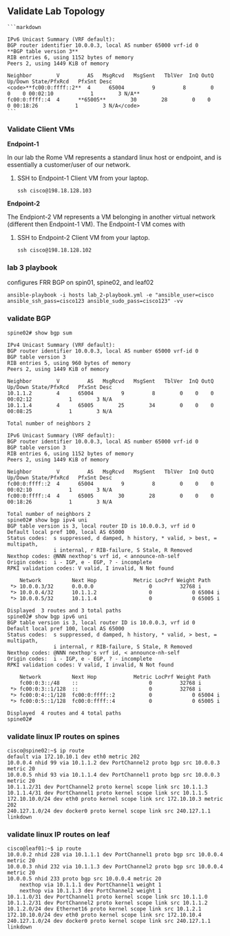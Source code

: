 ## Validate Lab Topology

````
```markdown

IPv6 Unicast Summary (VRF default):
BGP router identifier 10.0.0.3, local AS number 65000 vrf-id 0
**BGP table version 3**
RIB entries 6, using 1152 bytes of memory
Peers 2, using 1449 KiB of memory

Neighbor        V         AS   MsgRcvd   MsgSent   TblVer  InQ OutQ  Up/Down State/PfxRcd   PfxSnt Desc
<code>**fc00:0:ffff::2**  4      65004         9         8        0    0    0 00:02:10            1        3 N/A**
fc00:0:ffff::4  4      **65005**        30        28        0    0    0 00:18:26            1        3 N/A</code>
```
````

### Validate Client VMs

__Endpoint-1__

In our lab the Rome VM represents a standard linux host or endpoint, and is essentially a customer/user of our network.

1. SSH to Endpoint-1 Client VM from your laptop.
   ```
   ssh cisco@198.18.128.103
   ```

__Endpoint-2__

The Endpiont-2 VM represents a VM belonging in another virtual network (different then Endpoint-1 VM). The Endpoint-1 VM comes with 

1. SSH to Endpoint-2 Client VM from your laptop.
   ```
   ssh cisco@198.18.128.102
   ```

### lab 3 playbook
configures FRR BGP on spin01, spine02, and leaf02

```
ansible-playbook -i hosts lab_2-playbook.yml -e "ansible_user=cisco ansible_ssh_pass=cisco123 ansible_sudo_pass=cisco123" -vv
```

### validate BGP
```
spine02# show bgp sum

IPv4 Unicast Summary (VRF default):
BGP router identifier 10.0.0.3, local AS number 65000 vrf-id 0
BGP table version 3
RIB entries 5, using 960 bytes of memory
Peers 2, using 1449 KiB of memory

Neighbor        V         AS   MsgRcvd   MsgSent   TblVer  InQ OutQ  Up/Down State/PfxRcd   PfxSnt Desc
10.1.1.2        4      65004         9         8        0    0    0 00:02:12            1        3 N/A
10.1.1.4        4      65005        25        34        0    0    0 00:08:25            1        3 N/A

Total number of neighbors 2

IPv6 Unicast Summary (VRF default):
BGP router identifier 10.0.0.3, local AS number 65000 vrf-id 0
BGP table version 3
RIB entries 6, using 1152 bytes of memory
Peers 2, using 1449 KiB of memory

Neighbor        V         AS   MsgRcvd   MsgSent   TblVer  InQ OutQ  Up/Down State/PfxRcd   PfxSnt Desc
fc00:0:ffff::2  4      65004         9         8        0    0    0 00:02:10            1        3 N/A
fc00:0:ffff::4  4      65005        30        28        0    0    0 00:18:26            1        3 N/A

Total number of neighbors 2
spine02# show bgp ipv4 uni
BGP table version is 3, local router ID is 10.0.0.3, vrf id 0
Default local pref 100, local AS 65000
Status codes:  s suppressed, d damped, h history, * valid, > best, = multipath,
               i internal, r RIB-failure, S Stale, R Removed
Nexthop codes: @NNN nexthop's vrf id, < announce-nh-self
Origin codes:  i - IGP, e - EGP, ? - incomplete
RPKI validation codes: V valid, I invalid, N Not found

    Network          Next Hop            Metric LocPrf Weight Path
 *> 10.0.0.3/32      0.0.0.0                  0         32768 i
 *> 10.0.0.4/32      10.1.1.2                 0             0 65004 i
 *> 10.0.0.5/32      10.1.1.4                 0             0 65005 i

Displayed  3 routes and 3 total paths
spine02# show bgp ipv6 uni
BGP table version is 3, local router ID is 10.0.0.3, vrf id 0
Default local pref 100, local AS 65000
Status codes:  s suppressed, d damped, h history, * valid, > best, = multipath,
               i internal, r RIB-failure, S Stale, R Removed
Nexthop codes: @NNN nexthop's vrf id, < announce-nh-self
Origin codes:  i - IGP, e - EGP, ? - incomplete
RPKI validation codes: V valid, I invalid, N Not found

    Network          Next Hop            Metric LocPrf Weight Path
    fc00:0:3::/48    ::                       0         32768 i
 *> fc00:0:3::1/128  ::                       0         32768 i
 *> fc00:0:4::1/128  fc00:0:ffff::2           0             0 65004 i
 *> fc00:0:5::1/128  fc00:0:ffff::4           0             0 65005 i

Displayed  4 routes and 4 total paths
spine02# 
```

### validate linux IP routes on spines
```
cisco@spine02:~$ ip route
default via 172.10.10.1 dev eth0 metric 202 
10.0.0.4 nhid 99 via 10.1.1.2 dev PortChannel2 proto bgp src 10.0.0.3 metric 20 
10.0.0.5 nhid 93 via 10.1.1.4 dev PortChannel1 proto bgp src 10.0.0.3 metric 20 
10.1.1.2/31 dev PortChannel2 proto kernel scope link src 10.1.1.3 
10.1.1.4/31 dev PortChannel1 proto kernel scope link src 10.1.1.5 
172.10.10.0/24 dev eth0 proto kernel scope link src 172.10.10.3 metric 202 
240.127.1.0/24 dev docker0 proto kernel scope link src 240.127.1.1 linkdown 
```

### validate linux IP routes on leaf
```
cisco@leaf01:~$ ip route
10.0.0.2 nhid 228 via 10.1.1.1 dev PortChannel1 proto bgp src 10.0.0.4 metric 20 
10.0.0.3 nhid 232 via 10.1.1.3 dev PortChannel2 proto bgp src 10.0.0.4 metric 20 
10.0.0.5 nhid 233 proto bgp src 10.0.0.4 metric 20 
	nexthop via 10.1.1.1 dev PortChannel1 weight 1 
	nexthop via 10.1.1.3 dev PortChannel2 weight 1 
10.1.1.0/31 dev PortChannel1 proto kernel scope link src 10.1.1.0 
10.1.1.2/31 dev PortChannel2 proto kernel scope link src 10.1.1.2 
10.1.2.0/24 dev Ethernet16 proto kernel scope link src 10.1.2.1 
172.10.10.0/24 dev eth0 proto kernel scope link src 172.10.10.4 
240.127.1.0/24 dev docker0 proto kernel scope link src 240.127.1.1 linkdown 
```
